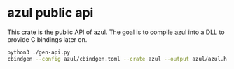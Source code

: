 # azul public api

This crate is the public API of azul. The goal is to compile azul
into a DLL to provide C bindings later on.

```sh
python3 ./gen-api.py
cbindgen --config azul/cbindgen.toml --crate azul --output azul/azul.h
```
